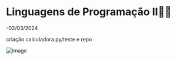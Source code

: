 # Linguagens de Programação II🐱‍👤
-02/03/2024

criação calculadora.py/teste e repo

![image](https://github.com/GabrielBianconiconi/ECM252_LP2/assets/129229235/682c23aa-8901-4c2d-9f28-1f7eea3b2c0c)



